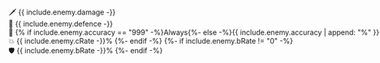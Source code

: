 <span style="display: flex; flex: 1; white-space: nowrap;"><span style="flex: 1; margin-right: 0.5em;"><span title="Attack"><span class="emoji">🗡</span> {{ include.enemy.damage -}}
</span><br /><span title="Defence"><span class="emoji">👕</span> {{ include.enemy.defence -}}</span><br /><span title="Accuracy"><span class="emoji">🎯</span> {% if include.enemy.accuracy == "999" -%}Always{%- else -%}{{ include.enemy.accuracy | append: "%" }}{%- endif -%}</span>
{%- if include.enemy.cRate != "0" -%}
  <br /><span title="Critical Chance"><span class="emoji">💥</span> {{ include.enemy.cRate -}}%</span>
{%- endif -%}
{%- if include.enemy.bRate != "0" -%}
  <br /><span title="Block Chance"><span class="emoji">🛡</span> {{ include.enemy.bRate -}}%</span>
{%- endif -%}</span><span style="margin-left: 0.5em;">
{%- if include.enemy.earthReduction != "0" -%}
  <span title="Earth Reduction"><span class="emoji">🌳</span> {% if include.enemy.earthReduction == "999" -%}Immune{%- else -%}{{ include.enemy.earthReduction | append: "%" }}{%- endif -%}<br />
{%- endif -%}
{%- if include.enemy.waterReduction != "0" -%}
  <span title="Water Reduction"><span class="emoji">🌊</span> {% if include.enemy.waterReduction == "999" -%}Immune{%- else -%}{{ include.enemy.waterReduction | append: "%" }}{%- endif -%}<br />
{%- endif -%}
{%- if include.enemy.fireReduction != "0" -%}
  <span title="Fire Reduction"><span class="emoji">🔥</span> {% if include.enemy.fireReduction == "999" -%}Immune{%- else -%}{{ include.enemy.fireReduction | append: "%" }}{%- endif -%}<br />
{%- endif -%}
{%- if include.enemy.physicalReduction != "0" -%}
  <span title="Physical Reduction"><span class="emoji">🪨</span> {{ include.enemy.physicalReduction -}}%</span>
{%- endif -%}</span></span>